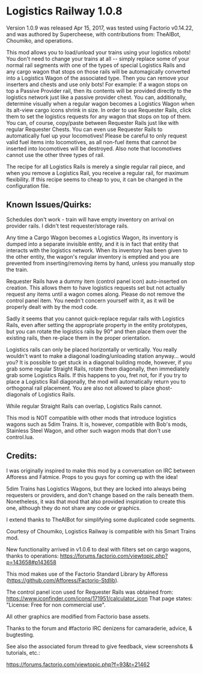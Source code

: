 Logistics Railway 1.0.8
=======================

Version 1.0.9 was released Apr 15, 2017, was tested using Factorio v0.14.22, and was authored by Supercheese, with contributions from: TheAIBot, Choumiko, and operations.

This mod allows you to load/unload your trains using your logistics robots! You don't need to change your trains at all -- simply replace some of your normal rail segments with one of the types of special Logistics Rails and any cargo wagon that stops on those rails will be automagically converted into a Logistics Wagon of the associated type.
Then you can remove your inserters and chests and use only bots!
For example: If a wagon stops on top a Passive Provider rail, then its contents will be provided directly to the logistics network just like a passive provider chest.
You can, additionally, determine visually when a regular wagon becomes a Logistics Wagon when its alt-view cargo icons shrink in size.
In order to use Requester Rails, click them to set the logistics requests for any wagon that stops on top of them. You can, of course, copy/paste between Requester Rails just like with regular Requester Chests.
You can even use Requester Rails to automatically fuel up your locomotives! Please be careful to only request valid fuel items into locomotives, as all non-fuel items that cannot be inserted into locomotives will be destroyed. Also note that locomotives cannot use the other three types of rail.

The recipe for all Logistics Rails is merely a single regular rail piece, and when you remove a Logistics Rail, you receive a regular rail, for maximum flexibility.
If this recipe seems to cheap to you, it can be changed in the configuration file.


Known Issues/Quirks:
--------------------

Schedules don't work - train will have empty inventory on arrival on provider rails. I didn't test requester/storage rails.

Any time a Cargo Wagon becomes a Logistics Wagon, its inventory is dumped into a separate invisible entity, and it is in fact that entity that interacts with the logistics network.
When its inventory has been given to the other entity, the wagon's regular inventory is emptied and you are prevented from inserting/removing items by hand, unless you manually stop the train.

Requester Rails have a dummy item (control panel icon) auto-inserted on creation. This allows them to have logistics requests set but not actually request any items until a wagon comes along.
Please do not remove the control panel item. You needn't concern yourself with it, as it will be properly dealt with by the mod code.

Sadly it seems that you cannot quick-replace regular rails with Logistics Rails, even after setting the appropriate property in the entity prototypes, but you can rotate the logistics rails by 90° and then place them over the existing rails, then re-place them in the proper orientation.

Logistics rails can only be placed horizontally or vertically. You really wouldn't want to make a diagonal loading/unloading station anyway... would you?
It is possible to get stuck in a diagonal building mode, however, if you grab some regular Straight Rails, rotate them diagonally, then immediately grab some Logistics Rails.
If this happens to you, fret not, for if you try to place a Logistics Rail diagonally, the mod will automatically return you to orthogonal rail placement.
You are also not allowed to place ghost-diagonals of Logistics Rails.

While regular Straight Rails can overlap, Logistics Rails cannot.

This mod is NOT compatible with other mods that introduce logistics wagons such as 5dim Trains. It is, however, compatible with Bob's mods, Stainless Steel Wagon, and other such wagon mods that don't use control.lua.


Credits:
--------

I was originally inspired to make this mod by a conversation on IRC between Afforess and Fatmice. Props to you guys for coming up with the idea!

5dim Trains has Logistics Wagons, but they are locked into always being requesters or providers, and don't change based on the rails beneath them.
Nonetheless, it was that mod that also provided inspiration to create this one, although they do not share any code or graphics.

I extend thanks to TheAIBot for simplifying some duplicated code segments.

Courtesy of Choumiko, Logistics Railway is compatible with his Smart Trains mod.

New functionality arrived in v1.0.6 to deal with filters set on cargo wagons, thanks to operations: https://forums.factorio.com/viewtopic.php?p=143658#p143658

This mod makes use of the Factorio Standard Library by Afforess (https://github.com/Afforess/Factorio-Stdlib).

The control panel icon used for Requester Rails was obtained from: https://www.iconfinder.com/icons/171951/calculator_icon
That page states: "License: Free for non commercial use".

All other graphics are modified from Factorio base assets.

Thanks to the forum and #factorio IRC denizens for camaraderie, advice, & bugtesting.

See also the associated forum thread to give feedback, view screenshots & tutorials, etc.:

https://forums.factorio.com/viewtopic.php?f=93&t=21462
